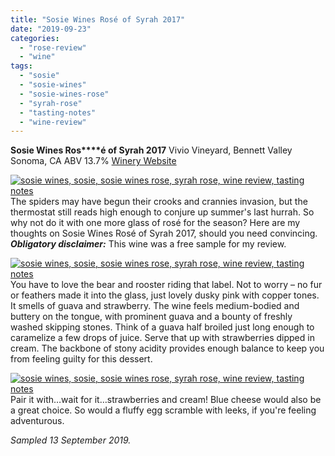 ```yaml
---
title: "Sosie Wines Rosé of Syrah 2017"
date: "2019-09-23"
categories:
  - "rose-review"
  - "wine"
tags:
  - "sosie"
  - "sosie-wines"
  - "sosie-wines-rose"
  - "syrah-rose"
  - "tasting-notes"
  - "wine-review"
---
```


**Sosie Wines Ros****é of Syrah 2017** Vivio Vineyard, Bennett Valley Sonoma, CA ABV 13.7% [Winery Website](https://www.sosiewines.com/Wines)

[![sosie wines, sosie, sosie wines rose, syrah rose, wine review, tasting notes](https://thegourmez-wpmedia.s3.amazonaws.com/2019/09/IMG_20190913_185809-399x500.jpg)](https://thegourmez-wpmedia.s3.amazonaws.com/2019/09/IMG_20190913_185809.jpg)The spiders may have begun their crooks and crannies invasion, but the thermostat still reads high enough to conjure up summer's last hurrah. So why not do it with one more glass of rosé for the season? Here are my thoughts on Sosie Wines Rosé of Syrah 2017, should you need convincing. **_Obligatory disclaimer:_** This wine was a free sample for my review.

[![sosie wines, sosie, sosie wines rose, syrah rose, wine review, tasting notes](https://thegourmez-wpmedia.s3.amazonaws.com/2019/09/IMG_20190913_184707-339x500.jpg)](https://thegourmez-wpmedia.s3.amazonaws.com/2019/09/IMG_20190913_184707.jpg)You have to love the bear and rooster riding that label. Not to worry – no fur or feathers made it into the glass, just lovely dusky pink with copper tones. It smells of guava and strawberry. The wine feels medium-bodied and buttery on the tongue, with prominent guava and a bounty of freshly washed skipping stones. Think of a guava half broiled just long enough to caramelize a few drops of juice. Serve that up with strawberries dipped in cream. The backbone of stony acidity provides enough balance to keep you from feeling guilty for this dessert.

[![sosie wines, sosie, sosie wines rose, syrah rose, wine review, tasting notes](https://thegourmez-wpmedia.s3.amazonaws.com/2019/09/IMG_20190913_185441-500x453.jpg)](https://thegourmez-wpmedia.s3.amazonaws.com/2019/09/IMG_20190913_185441.jpg)Pair it with…wait for it…strawberries and cream! Blue cheese would also be a great choice. So would a fluffy egg scramble with leeks, if you're feeling adventurous.

_Sampled 13 September 2019._
